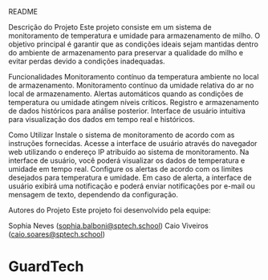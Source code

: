 README

Descrição do Projeto
Este projeto consiste em um sistema de monitoramento de temperatura e umidade para armazenamento de milho. O objetivo principal é garantir que as condições ideais sejam mantidas dentro do ambiente de armazenamento para preservar a qualidade do milho e evitar perdas devido a condições inadequadas.

Funcionalidades
Monitoramento contínuo da temperatura ambiente no local de armazenamento.
Monitoramento contínuo da umidade relativa do ar no local de armazenamento.
Alertas automáticos quando as condições de temperatura ou umidade atingem níveis críticos.
Registro e armazenamento de dados históricos para análise posterior.
Interface de usuário intuitiva para visualização dos dados em tempo real e históricos.

Como Utilizar
Instale o sistema de monitoramento de acordo com as instruções fornecidas.
Acesse a interface de usuário através do navegador web utilizando o endereço IP atribuído ao sistema de monitoramento.
Na interface de usuário, você poderá visualizar os dados de temperatura e umidade em tempo real.
Configure os alertas de acordo com os limites desejados para temperatura e umidade.
Em caso de alerta, a interface de usuário exibirá uma notificação e poderá enviar notificações por e-mail ou mensagem de texto, dependendo da configuração.


Autores do Projeto
Este projeto foi desenvolvido pela equipe:


Sophia Neves (sophia.balboni@sptech.school)
Caio Viveiros (caio.soares@sptech.school)


# GuardTech